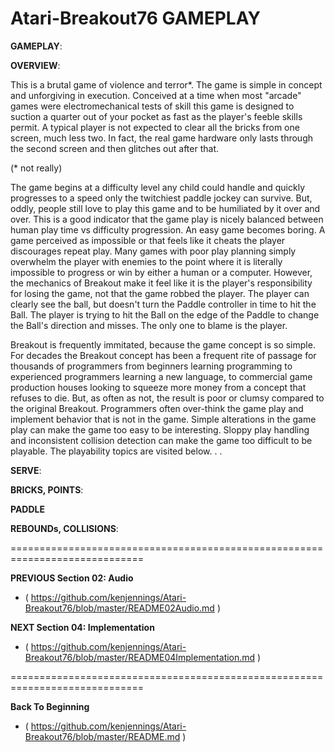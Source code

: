 # Atari-Breakout76 GAMEPLAY

**GAMEPLAY**:

**OVERVIEW**:

This is a brutal game of violence and terror*.  The game is simple in concept and unforgiving in execution.  Conceived at a time when most "arcade" games were electromechanical tests of skill this game is designed to suction a quarter out of your pocket as fast as the player's feeble skills permit.  A typical player is not expected to clear all the bricks from one screen, much less two. In fact, the real game hardware only lasts through the second screen and then glitches out after that.

(* not really)

The game begins at a difficulty level any child could handle and quickly progresses to a speed only the twitchiest paddle jockey can survive.  But, oddly, people still love to play this game and to be humiliated by it over and over.  This is a good indicator that the game play is nicely balanced between human play time vs difficulty progression.  An easy game becomes boring.  A game perceived as impossible or that feels like it cheats the player discourages repeat play.  Many games with poor play planning simply overwhelm the player with enemies to the point where it is literally impossible to progress or win by either a human or a computer.  However, the mechanics of Breakout make it feel like it is the player's responsibility for losing the game, not that the game robbed the player.  The player can clearly see the ball, but doesn't turn the Paddle controller in time to hit the Ball.  The player is trying to hit the Ball on the edge of the Paddle to change the Ball's direction and misses.  The only one to blame is the player.

Breakout is frequently immitated, because the game concept is so simple.  For decades the Breakout concept has been a frequent rite of passage for thousands of programmers from beginners learning programming to experienced programmers learning a new language, to commercial game production houses looking to squeeze more money from a concept that refuses to die.  But, as often as not, the result is poor or clumsy compared to the original Breakout.  Programmers often over-think the game play and implement behavior that is not in the game.  Simple alterations in the game play can make the game too easy to be interesting.  Sloppy play handling and inconsistent collision detection can make the game too difficult to be playable.  The playability topics are visited below. . .  




**SERVE**:


**BRICKS, POINTS**:


**PADDLE**


**REBOUNDs, COLLISIONS**:

=============================================================================

**PREVIOUS Section 02: Audio**
- ( https://github.com/kenjennings/Atari-Breakout76/blob/master/README02Audio.md )


**NEXT Section 04: Implementation**
- ( https://github.com/kenjennings/Atari-Breakout76/blob/master/README04Implementation.md )

=============================================================================

**Back To Beginning**
- ( https://github.com/kenjennings/Atari-Breakout76/blob/master/README.md )
